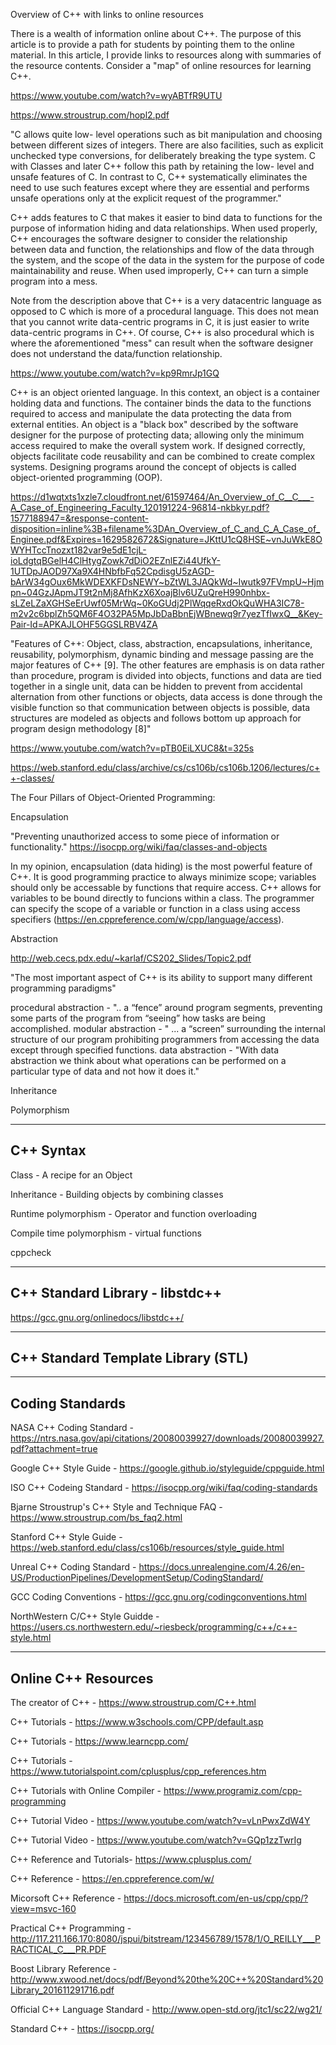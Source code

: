 Overview of C++ with links to online resources

There is a wealth of information online about C++. The purpose of this article is to provide a path for students by pointing them to the online material. In this article, I provide links to resources along with summaries of the resource contents. Consider a "map" of online resources for learning C++.

https://www.youtube.com/watch?v=wyABTfR9UTU

https://www.stroustrup.com/hopl2.pdf

"C allows quite low- level operations such as bit manipulation and choosing between different sizes of integers. There are also facilities, such as explicit unchecked type conversions, for deliberately breaking the type system. C with Classes and later C++ follow this path by retaining the low- level and unsafe features of C. In contrast to C, C++ systematically eliminates the need to use such features except where they are essential and performs unsafe operations only at the explicit request of the programmer."

C++ adds features to C that makes it easier to bind data to functions for the purpose of information hiding and data relationships. When used properly, C++ encourages the software designer to consider the relationship between data and function, the relationships and flow of the data through the system, and the scope of the data in the system for the purpose of code maintainability and reuse. When used improperly, C++ can turn a simple program into a mess.

Note from the description above that C++ is a very datacentric language as opposed to C which is more of a procedural language. This does not mean that you cannot write data-centric programs in C, it is just easier to write data-centric programs in C++. Of course, C++ is also procedural which is where the aforementioned "mess" can result when the software designer does not understand the data/function relationship.

https://www.youtube.com/watch?v=kp9RmrJp1GQ

C++ is an object oriented language. In this context, an object is a container holding data and functions. The container binds the data to the functions required to access and manipulate the data protecting the data from external entities. An object is a "black box" described by the software designer for the purpose of protecting data; allowing only the minimum access required to make the overall system work. If designed correctly, objects facilitate code reusability and can be combined to create complex systems. Designing programs around the concept of objects is called object-oriented programming (OOP).  

https://d1wqtxts1xzle7.cloudfront.net/61597464/An_Overview_of_C__C___-A_Case_of_Engineering_Faculty_120191224-96814-nkbkyr.pdf?1577188947=&response-content-disposition=inline%3B+filename%3DAn_Overview_of_C_and_C_A_Case_of_Enginee.pdf&Expires=1629582672&Signature=JKttU1cQ8HSE~vnJuWkE8OWYHTccTnozxt182var9e5dE1cjL-ioLdgtqBGelH4ClHtygZowk7dDiO2EZnlEZi44UfkY-1UTDpJAOD97Xa9X4HNbfbFq52CpdisgU5zAGD-bArW34gOux6MkWDEXKFDsNEWY~bZtWL3JAQkWd~Iwutk97FVmpU~Hjmpn~04GzJApmJT9t2nMj8AfhKzX6XoajBlv6UZuQreH990nhbx-sLZeLZaXGHSeErUwf05MrWq~0KoGUdj2PlWqqeRxdOkQuWHA3IC78-m2v2c6bplZh5QM6F4O32PA5MpJbDaBbnEjWBnewq9r7yezTfIwxQ__&Key-Pair-Id=APKAJLOHF5GGSLRBV4ZA

"Features of C++:
Object, class, abstraction, encapsulations, inheritance, reusability, polymorphism,
dynamic binding and message passing are the major features of C++ [9]. The other
features are emphasis is on data rather than procedure, program is divided into objects,
functions and data are tied together in a single unit, data can be hidden to prevent from
accidental alternation from other functions or objects, data access is done through the
visible function so that communication between objects is possible, data structures are
modeled as objects and follows bottom up approach for program design methodology [8]"

https://www.youtube.com/watch?v=pTB0EiLXUC8&t=325s

https://web.stanford.edu/class/archive/cs/cs106b/cs106b.1206/lectures/c++-classes/

The Four Pillars of Object-Oriented Programming:

Encapsulation

"Preventing unauthorized access to some piece of information or functionality." https://isocpp.org/wiki/faq/classes-and-objects

In my opinion, encapsulation (data hiding) is the most powerful feature of C++. 
It is good programming practice to always minimize scope;
variables should only be accessable by functions that require access.
C++ allows for variables to be bound directly to funcions within a class.
The programmer can specify the scope of a variable or function in a class using access specifiers (https://en.cppreference.com/w/cpp/language/access).

Abstraction

http://web.cecs.pdx.edu/~karlaf/CS202_Slides/Topic2.pdf

"The most important aspect of C++ is its ability to support many different programming paradigms"

procedural abstraction - "..  a “fence” around program segments, preventing some parts of the program from “seeing” how tasks are being accomplished.
modular abstraction - " ... a “screen” surrounding the internal structure of our program prohibiting programmers from accessing the data except through specified functions.
data abstraction - "With data abstraction we think about what operations can be performed on a particular type of data and not how it does it."

Inheritance



Polymorphism

-------------------------------------------------------
C++ Syntax
-------------------------------------------------------

Class - A recipe for an Object



Inheritance - Building objects by combining classes

Runtime polymorphism - Operator and function overloading

Compile time polymorphism - virtual functions

cppcheck

--------------------------------------------------------
C++ Standard Library - libstdc++
--------------------------------------------------------

https://gcc.gnu.org/onlinedocs/libstdc++/

--------------------------------------------------------
C++ Standard Template Library (STL)
--------------------------------------------------------




--------------------------------------------------------
Coding Standards
--------------------------------------------------------

NASA C++ Coding Standard - https://ntrs.nasa.gov/api/citations/20080039927/downloads/20080039927.pdf?attachment=true

Google C++ Style Guide - https://google.github.io/styleguide/cppguide.html

ISO C++ Codeing Standard - https://isocpp.org/wiki/faq/coding-standards

Bjarne Stroustrup's C++ Style and Technique FAQ - https://www.stroustrup.com/bs_faq2.html

Stanford C++ Style Guide - https://web.stanford.edu/class/cs106b/resources/style_guide.html

Unreal C++ Coding Standard - https://docs.unrealengine.com/4.26/en-US/ProductionPipelines/DevelopmentSetup/CodingStandard/

GCC Coding Conventions - https://gcc.gnu.org/codingconventions.html

NorthWestern C/C++ Style Guidde - https://users.cs.northwestern.edu/~riesbeck/programming/c++/c++-style.html


-------------------------------------------------------
Online C++ Resources
-------------------------------------------------------

The creator of C++ - https://www.stroustrup.com/C++.html

C++ Tutorials - https://www.w3schools.com/CPP/default.asp

C++ Tutorials - https://www.learncpp.com/

C++ Tutorials - https://www.tutorialspoint.com/cplusplus/cpp_references.htm

C++ Tutorials with Online Compiler - https://www.programiz.com/cpp-programming

C++ Tutorial Video - https://www.youtube.com/watch?v=vLnPwxZdW4Y

C++ Tutorial Video - https://www.youtube.com/watch?v=GQp1zzTwrIg

C++ Reference and Tutorials- https://www.cplusplus.com/

C++ Reference - https://en.cppreference.com/w/

Micorsoft C++ Reference - https://docs.microsoft.com/en-us/cpp/cpp/?view=msvc-160

Practical C++ Programming - http://117.211.166.170:8080/jspui/bitstream/123456789/1578/1/O_REILLY___PRACTICAL_C___PR.PDF

Boost Library Reference - http://www.xwood.net/docs/pdf/Beyond%20the%20C++%20Standard%20Library_201611291716.pdf

Official C++ Language Standard - http://www.open-std.org/jtc1/sc22/wg21/

Standard C++ - https://isocpp.org/





